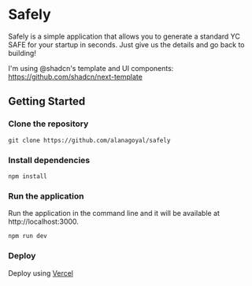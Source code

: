 # Safely

Safely is a simple application that allows you to generate a standard YC SAFE for your startup in seconds. Just give us the details and go back to building!

I'm using @shadcn's template and UI components: https://github.com/shadcn/next-template

## Getting Started

### Clone the repository

`git clone https://github.com/alanagoyal/safely`

### Install dependencies

`npm install`

### Run the application

Run the application in the command line and it will be available at http://localhost:3000.

`npm run dev`

### Deploy

Deploy using [Vercel](https://vercel.com)
